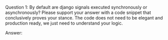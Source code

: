Question 1: By default are django signals executed synchronously or asynchronously? Please
support your answer with a code snippet that conclusively proves your stance. The code does
not need to be elegant and production ready, we just need to understand your logic.

Answer: 
